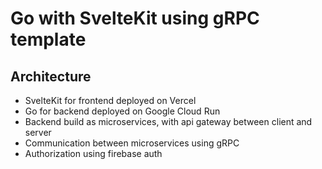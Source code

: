 # Go with SvelteKit using gRPC template

## Architecture
- SvelteKit for frontend deployed on Vercel
- Go for backend deployed on Google Cloud Run
- Backend build as microservices, with api gateway between client and server
- Communication between microservices using gRPC
- Authorization using firebase auth
